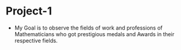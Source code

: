 # Project-1
 
 - My Goal is to observe the fields of work and professions of Mathematicians who got prestigious medals and Awards in their respective fields.
